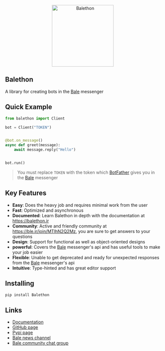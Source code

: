 <p align="center">
  <img src="https://balethon.ir/logo.png" width="200" alt="Balethon">
</p>

## Balethon

A library for creating bots in the [Bale](https://www.bale.ai) messenger

## Quick Example

```python
from balethon import Client

bot = Client("TOKEN")


@bot.on_message()
async def greet(message):
    await message.reply("Hello")


bot.run()
```

> You must replace `TOKEN` with the token which [BotFather](https://ble.ir/botfather) gives you in the [Bale](https://www.bale.ai) messenger

## Key Features

- **Easy**: Does the heavy job and requires minimal work from the user
- **Fast**: Optimized and asynchronous
- **Documented**: Learn Balethon in depth with the documentation at https://balethon.ir
- **Community**: Active and friendly community at https://ble.ir/join/MTlhN2Q2Mz, you are sure to get answers to your questions
- **Design**: Support for functional as well as object-oriented designs
- **powerful**: Covers the [Bale](https://www.bale.ai) messenger's api and has useful tools to make your job easier
- **Flexible**: Unable to get deprecated and ready for unexpected responses from the [Bale](https://www.bale.ai) messenger's api
- **Intuitive**: Type-hinted and has great editor support

## Installing

```bash
pip install Balethon
```

## Links

- [Documentation](https://balethon.ir)
- [GitHub page](https://github.com/Balethon/Balethon)
- [Pypi page](https://pypi.org/project/Balethon)
- [Bale news channel](https://ble.ir/balethon)
- [Bale community chat group](https://ble.ir/join/MTlhN2Q2Mz)